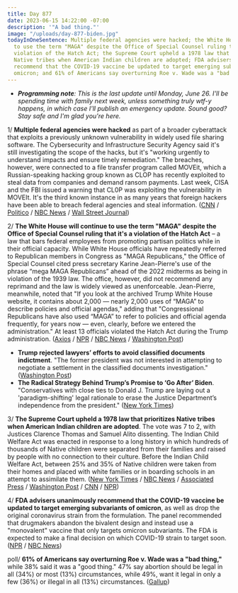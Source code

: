 ```yaml
---
title: Day 877
date: 2023-06-15 14:22:00 -07:00
description: '"A bad thing."'
image: "/uploads/day-877-biden.jpg"
todayInOneSentence: Multiple federal agencies were hacked; the White House will continue
  to use the term "MAGA" despite the Office of Special Counsel ruling that it's a
  violation of the Hatch Act; the Supreme Court upheld a 1978 law that prioritizes
  Native tribes when American Indian children are adopted; FDA advisers unanimously
  recommend that the COVID-19 vaccine be updated to target emerging subvariants of
  omicron; and 61% of Americans say overturning Roe v. Wade was a "bad thing."
---
```


* ***Programming note**: This is the last update until Monday, June 26. I'll be spending time with family next week, unless something truly wtf-y happens, in which case I'll publish an emergency update. Sound good? Stay safe and I'm glad you're here.* 

1/ **Multiple federal agencies were hacked** as part of a broader cyberattack that exploits a previously unknown vulnerability in widely used file sharing software. The Cybersecurity and Infrastructure Security Agency said it's still investigating the scope of the hacks, but it's "working urgently to understand impacts and ensure timely remediation." The breaches, however, were connected to a file transfer program called MOVEit, which a Russian-speaking hacking group known as CLOP has recently exploited to steal data from companies and demand ransom payments. Last week, CISA and the FBI issued a warning that CL0P was exploiting the vulnerability in MOVEIt. It's the third known instance in as many years that foreign hackers have been able to breach federal agencies and steal information. ([CNN](https://www.cnn.com/2023/06/15/politics/us-government-hit-cybeattack/index.html) / [Politico](https://www.politico.com/news/2023/06/15/multiple-federal-agencies-hit-by-hack-00102229) / [NBC News](https://www.nbcnews.com/tech/security/us-govenment-agencies-hacked-cyberattack-moveit-rcna89525) / [Wall Street Journal](https://www.wsj.com/articles/several-u-s-government-agencies-hacked-in-cyberattack-3baaa80a?mod=djemalertNEWS))

2/ **The White House will continue to use the term "MAGA" despite the Office of Special Counsel ruling that it's a violation of the Hatch Act** – a law that bars federal employees from promoting partisan politics while in their official capacity. While White House officials have repeatedly referred to Republican members in Congress as "MAGA Republicans," the Office of Special Counsel cited press secretary Karine Jean-Pierre's use of the phrase “mega MAGA Republicans” ahead of the 2022 midterms as being in violation of the 1939 law. The office, however, did not recommend any reprimand and the law is widely viewed as unenforceable. Jean-Pierre, meanwhile, noted that "If you look at the archived Trump White House website, it contains about 2,000 — nearly 2,000 uses of “MAGA” to describe policies and official agendas," adding that "Congressional Republicans have also used “MAGA” to refer to policies and official agenda frequently, for years now — even, clearly, before we entered the administration." At least 13 officials violated the Hatch Act during the Trump administration. ([Axios](https://www.axios.com/2023/06/14/hatch-act-white-house-maga-jean-pierre) / [NPR](https://www.npr.org/2023/06/14/1182181752/karine-jean-pierre-white-house-hatch-act) / [NBC News](https://www.nbcnews.com/politics/white-house/white-house-press-secretary-violated-hatch-act-watchdog-agency-says-rcna88526) / [Washington Post](https://www.washingtonpost.com/politics/2023/06/12/karine-jean-pierre-hatch-act-maga-republicans/))

* **Trump rejected lawyers’ efforts to avoid classified documents indictment**. "The former president was not interested in attempting to negotiate a settlement in the classified documents investigation." ([Washington Post](https://www.washingtonpost.com/national-security/2023/06/14/trump-indictment-classified-documents-settlement/))
* **The Radical Strategy Behind Trump’s Promise to ‘Go After’ Biden**. "Conservatives with close ties to Donald J. Trump are laying out a 'paradigm-shifting' legal rationale to erase the Justice Department’s independence from the president." ([New York Times](https://www.nytimes.com/2023/06/15/us/politics/trump-indictment-justice-department.html))

3/ **The Supreme Court upheld a 1978 law that prioritizes Native tribes when American Indian children are adopted**. The vote was 7 to 2, with Justices Clarence Thomas and Samuel Alito dissenting. The Indian Child Welfare Act was enacted in response to a long history in which hundreds of thousands of Native children were separated from their families and raised by people with no connection to their culture. Before the Indian Child Welfare Act, between 25% and 35% of Native children were taken from their homes and placed with white families or in boarding schools in an attempt to assimilate them. ([New York Times](https://www.nytimes.com/2023/06/15/us/supreme-court-native-american-children-tribes.html) / [NBC News](https://www.nbcnews.com/politics/supreme-court/supreme-court-upholds-key-part-native-american-adoption-law-rcna67865) / [Associated Press](https://apnews.com/article/supreme-court-native-american-children-adoption-8eee3db1e97cee84a7fdcd98d43df795) / [Washington Post](https://www.washingtonpost.com/politics/2023/06/15/supreme-court-icwa-native-adoption/) / [CNN](https://www.cnn.com/2023/06/15/politics/indian-welfare-adoption-case-supreme-court/) / [NPR](https://www.npr.org/2023/06/15/1182121455/indian-child-welfare-act-supreme-court-decision))

4/ **FDA advisers unanimously recommend that the COVID-19 vaccine be updated to target emerging subvariants of omicron**, as well as drop the original coronavirus strain from the formulation. The panel recommended that drugmakers abandon the bivalent design and instead use a "monovalent" vaccine that only targets omicron subvariants. The FDA is expected to make a final decision on which COVID-19 strain to target soon. ([NPR](https://www.npr.org/sections/health-shots/2023/06/15/1182503195/fda-advisers-back-updated-covid-shots-for-fall-vaccinations) / [NBC News](https://www.nbcnews.com/health/health-news/covid-boosters-fda-panel-recommends-new-xbb-shots-fall-rcna89331))

poll/ **61% of Americans say overturning Roe v. Wade was a "bad thing,"** while 38% said it was a "good thing." 47% say abortion should be legal in all (34%) or most (13%) circumstances, while 49%, want it legal in only a few (36%) or illegal in all (13%) circumstances. ([Gallup](https://news.gallup.com/poll/506759/broader-support-abortion-rights-continues-post-dobbs.aspx))
